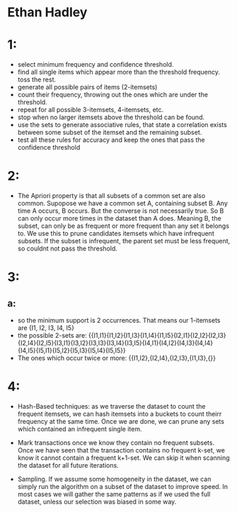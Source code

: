 # Ethan Hadley


# 1:
 - select minimum frequency and confidence threshold.
 - find all single items which appear more than the threshold frequency. toss the rest.
 - generate all possible pairs of items (2-itemsets)
 - count their frequency, throwing out the ones which are under the threshold.
 - repeat for all possible 3-itemsets, 4-itemsets, etc.
 - stop when no larger itemsets above the threshold can be found.
 - use the sets to generate associative rules, that state a correlation exists between some subset of the itemset and the remaining subset.
 - test all these rules for accuracy and keep the ones that pass the confidence threshold

# 2:
 - The Apriori property is that all subsets of a common set are also common. Supopose we have a common set A, containing subset B. Any time A occurs, B occurs. But the converse is not necessarily true. So B can only occur more times in the dataset than A does. Meaning B, the subset, can only be as frequent or more frequent than any set it belongs to. We use this to prune candidates itemsets which have infrequent subsets. If the subset is infrequent, the parent set must be less frequent, so couldnt not pass the threshold.

# 3:
## a:
 - so the minimum support is 2 occurrences. That means our 1-itemsets are {I1, I2, I3, I4, I5}
 - the possible 2-sets are:
{{I1,I1}{I1,I2}{I1,I3}{I1,I4}{I1,I5}{I2,I1}{I2,I2}{I2,I3}{I2,I4}{I2,I5}{I3,I1}{I3,I2}{I3,I3}{I3,I4}{I3,I5}{I4,I1}{I4,I2}{I4,I3}{I4,I4}{I4,I5}{I5,I1}{I5,I2}{I5,I3}{I5,I4}{I5,I5}}
 - The ones which occur twice or more: {{I1,I2},{I2,I4},{I2,I3},{I1,I3},{}}


# 4:
 - Hash-Based techniques: as we traverse the dataset to count the frequent itemsets, we can hash itemsets into a buckets to count theirr frequency at the same time. Once we are done, we can prune any sets which contained an infrequent single item.

 - Mark transactions once we know they contain no frequent subsets. Once we have seen that the transaction contains no frequent k-set, we know it cannot contain a frequent k+1-set. We can skip it when scanning the dataset for all future iterations.

 - Sampling. If we assume some homogeneity in the dataset, we can simply run the algorithm on a subset of the dataset to improve speed. In most cases we will gather the same patterns as if we used the full dataset, unless our selection was biased in some way.